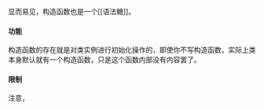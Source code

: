 显而易见，构造函数也是一个[[语法糖]]。

#### 功能
构造函数的存在就是对类实例进行初始化操作的，即使你不写构造函数，实际上类本身默认就有一个构造函数，只是这个函数内部没有内容罢了。
#### 限制
注意，